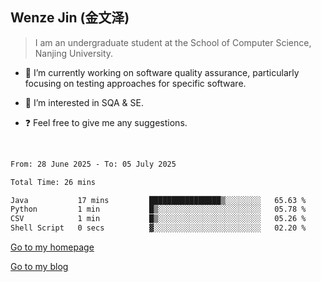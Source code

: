 ## Wenze Jin (金文泽)

> I am an undergraduate student at the School of Computer Science, Nanjing University.

- 🔭 I’m currently working on software quality assurance, particularly focusing on testing approaches for specific software.
  
- 🌱 I’m interested in SQA & SE.
  
- ❓ Feel free to give me any suggestions.  

<br>  

<!--START_SECTION:waka-->

```txt
From: 28 June 2025 - To: 05 July 2025

Total Time: 26 mins

Java           17 mins         ████████████████▒░░░░░░░░   65.63 %
Python         1 min           █▒░░░░░░░░░░░░░░░░░░░░░░░   05.78 %
CSV            1 min           █▒░░░░░░░░░░░░░░░░░░░░░░░   05.26 %
Shell Script   0 secs          ▓░░░░░░░░░░░░░░░░░░░░░░░░   02.20 %
```

<!--END_SECTION:waka-->

[Go to my homepage](https://wenzejin.github.io)

[Go to my blog](https://wenzejin.notion.site/Wenze-Jin-s-Blog-1635e9fa7b6d80b3adcedfacc74aa717?pvs=4)
